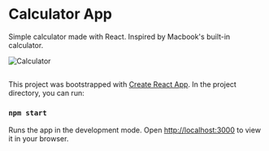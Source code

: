 # Calculator App

Simple calculator made with React. Inspired by Macbook's built-in calculator.

![Calculator](https://i.imgur.com/ptRjyeX.png)

##

This project was bootstrapped with [Create React App](https://github.com/facebook/create-react-app). In the project directory, you can run:

### `npm start`

Runs the app in the development mode. Open [http://localhost:3000](http://localhost:3000) to view it in your browser.
